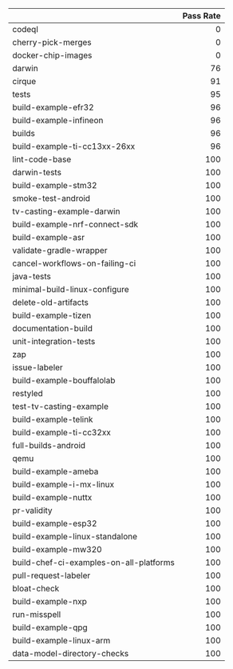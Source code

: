 |                                         |   Pass Rate |
|:----------------------------------------|------------:|
| codeql                                  |           0 |
| cherry-pick-merges                      |           0 |
| docker-chip-images                      |           0 |
| darwin                                  |          76 |
| cirque                                  |          91 |
| tests                                   |          95 |
| build-example-efr32                     |          96 |
| build-example-infineon                  |          96 |
| builds                                  |          96 |
| build-example-ti-cc13xx-26xx            |          96 |
| lint-code-base                          |         100 |
| darwin-tests                            |         100 |
| build-example-stm32                     |         100 |
| smoke-test-android                      |         100 |
| tv-casting-example-darwin               |         100 |
| build-example-nrf-connect-sdk           |         100 |
| build-example-asr                       |         100 |
| validate-gradle-wrapper                 |         100 |
| cancel-workflows-on-failing-ci          |         100 |
| java-tests                              |         100 |
| minimal-build-linux-configure           |         100 |
| delete-old-artifacts                    |         100 |
| build-example-tizen                     |         100 |
| documentation-build                     |         100 |
| unit-integration-tests                  |         100 |
| zap                                     |         100 |
| issue-labeler                           |         100 |
| build-example-bouffalolab               |         100 |
| restyled                                |         100 |
| test-tv-casting-example                 |         100 |
| build-example-telink                    |         100 |
| build-example-ti-cc32xx                 |         100 |
| full-builds-android                     |         100 |
| qemu                                    |         100 |
| build-example-ameba                     |         100 |
| build-example-i-mx-linux                |         100 |
| build-example-nuttx                     |         100 |
| pr-validity                             |         100 |
| build-example-esp32                     |         100 |
| build-example-linux-standalone          |         100 |
| build-example-mw320                     |         100 |
| build-chef-ci-examples-on-all-platforms |         100 |
| pull-request-labeler                    |         100 |
| bloat-check                             |         100 |
| build-example-nxp                       |         100 |
| run-misspell                            |         100 |
| build-example-qpg                       |         100 |
| build-example-linux-arm                 |         100 |
| data-model-directory-checks             |         100 |